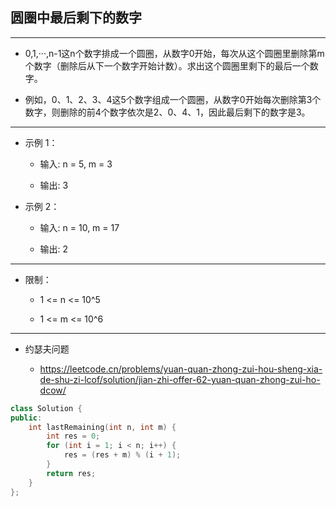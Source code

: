 ## 圆圈中最后剩下的数字

--------------------

- 0,1,···,n-1这n个数字排成一个圆圈，从数字0开始，每次从这个圆圈里删除第m个数字（删除后从下一个数字开始计数）。求出这个圆圈里剩下的最后一个数字。

- 例如，0、1、2、3、4这5个数字组成一个圆圈，从数字0开始每次删除第3个数字，则删除的前4个数字依次是2、0、4、1，因此最后剩下的数字是3。

--------------------

- 示例 1：

    - 输入: n = 5, m = 3

    - 输出: 3

- 示例 2：

    - 输入: n = 10, m = 17

    - 输出: 2

--------------------

- 限制：

    - 1 <= n <= 10^5
    
    - 1 <= m <= 10^6

--------------------

- 约瑟夫问题

    - https://leetcode.cn/problems/yuan-quan-zhong-zui-hou-sheng-xia-de-shu-zi-lcof/solution/jian-zhi-offer-62-yuan-quan-zhong-zui-ho-dcow/

```cpp
class Solution {
public:
    int lastRemaining(int n, int m) {
        int res = 0;
        for (int i = 1; i < n; i++) {
            res = (res + m) % (i + 1);
        }
        return res;
    }
};
```